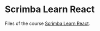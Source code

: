 # Scrimba Learn React

Files of the course [Scrimba Learn React](https://v2.scrimba.com/learn-react-c0e).
